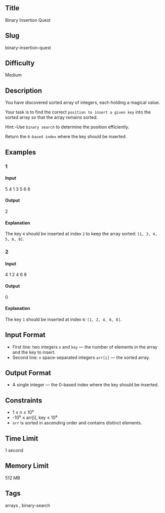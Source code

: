 ## Title

Binary Insertion Quest


## Slug

binary-insertion-quest



## Difficulty

Medium

## Description

You have discovered  sorted array of integers, each holding a magical value.  

Your task is to find the correct `position to insert a given key` into the sorted array so that the array remains sorted.  

Hint:-Use `binary search` to determine the position efficiently.

Return the `0-based index` where the key should be inserted.



## Examples

### 1

#### Input

5 4
1 3 5 6 8

#### Output
2

#### Explanation

The key `4` should be inserted at index `2` to keep the array sorted: `[1, 3, 4, 5, 6, 8]`.
    


### 2

#### Input

4 1
2 4 6 8 

#### Output

0

#### Explanation

The key `1` should be inserted at index `0`: `[1, 2, 4, 6, 8]`.  



## Input Format  

- First line: two integers `n` and `key` — the number of elements in the array and the key to insert.  
- Second line: `n` space-separated integers `arr[i]` — the sorted array.


## Output Format  

- A single integer — the 0-based index where the key should be inserted.
  

## Constraints  

- 1 ≤ n ≤ 10⁵  
- -10⁹ ≤ arr[i], key ≤ 10⁹  
- `arr` is sorted in ascending order and contains distinct elements.  

## Time Limit

1 second

## Memory Limit

512 MB

## Tags

arrays , binary-search 
